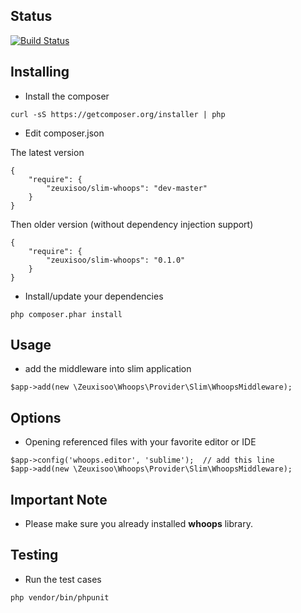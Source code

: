 ## Status

[![Build Status](https://travis-ci.org/zeuxisoo/php-slim-whoops.png?branch=master)](https://travis-ci.org/zeuxisoo/php-slim-whoops)

## Installing

- Install the composer

```
curl -sS https://getcomposer.org/installer | php
```

- Edit composer.json

The latest version

```
{
	"require": {
		"zeuxisoo/slim-whoops": "dev-master"
	}
}
```

Then older version (without dependency injection support)

```
{
    "require": {
        "zeuxisoo/slim-whoops": "0.1.0"
    }
}
```

- Install/update your dependencies

```
php composer.phar install
```

## Usage

- add the middleware into slim application

```
$app->add(new \Zeuxisoo\Whoops\Provider\Slim\WhoopsMiddleware);
```

## Options

- Opening referenced files with your favorite editor or IDE

```
$app->config('whoops.editor', 'sublime');  // add this line
$app->add(new \Zeuxisoo\Whoops\Provider\Slim\WhoopsMiddleware);
```

## Important Note

- Please make sure you already installed **whoops** library.

## Testing

- Run the test cases

```
php vendor/bin/phpunit
```
